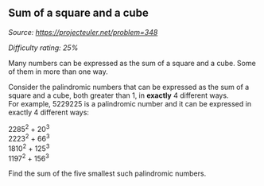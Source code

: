 Sum of a square and a cube
--------------------------

*Source: https://projecteuler.net/problem=348*


*Difficulty rating: 25%*

Many numbers can be expressed as the sum of a square and a cube. Some of
them in more than one way.

Consider the palindromic numbers that can be expressed as the sum of a
square and a cube, both greater than 1, in **exactly** 4 different
ways.\
 For example, 5229225 is a palindromic number and it can be expressed in
exactly 4 different ways:

2285<sup>2</sup> + 20<sup>3</sup>\
 2223<sup>2</sup> + 66<sup>3</sup>\
 1810<sup>2</sup> + 125<sup>3</sup>\
 1197<sup>2</sup> + 156<sup>3</sup>

Find the sum of the five smallest such palindromic numbers.

